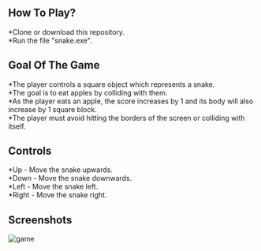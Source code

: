## How To Play?
*Clone or download this repository.  
*Run the file "snake.exe".

## Goal Of The Game
*The player controls a square object which represents a snake.   
*The goal is to eat apples by colliding with them.   
*As the player eats an apple, the score increases by 1 and its body will also increase by 1 square block.  
*The player must avoid hitting the borders of the screen or colliding with itself.

## Controls
*Up - Move the snake upwards.   
*Down - Move the snake downwards.  
*Left - Move the snake left.  
*Right - Move the snake right.  

## Screenshots
![game]()
